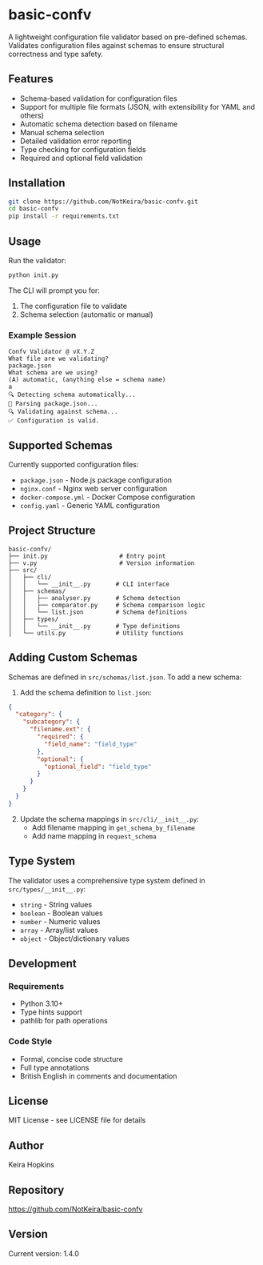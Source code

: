# basic-confv

A lightweight configuration file validator based on pre-defined schemas. Validates configuration files against schemas to ensure structural correctness and type safety.

## Features

- Schema-based validation for configuration files
- Support for multiple file formats (JSON, with extensibility for YAML and others)
- Automatic schema detection based on filename
- Manual schema selection
- Detailed validation error reporting
- Type checking for configuration fields
- Required and optional field validation

## Installation

```bash
git clone https://github.com/NotKeira/basic-confv.git
cd basic-confv
pip install -r requirements.txt
```

## Usage

Run the validator:

```bash
python init.py
```

The CLI will prompt you for:
1. The configuration file to validate
2. Schema selection (automatic or manual)

### Example Session

```
Confv Validator @ vX.Y.Z
What file are we validating?
package.json
What schema are we using?
(A) automatic, (anything else = schema name)
a
🔍 Detecting schema automatically...
📄 Parsing package.json...
🔍 Validating against schema...
✅ Configuration is valid.
```

## Supported Schemas

Currently supported configuration files:

- `package.json` - Node.js package configuration
- `nginx.conf` - Nginx web server configuration
- `docker-compose.yml` - Docker Compose configuration
- `config.yaml` - Generic YAML configuration

## Project Structure

```
basic-confv/
├── init.py                    # Entry point
├── v.py                       # Version information
├── src/
│   ├── cli/
│   │   └── __init__.py       # CLI interface
│   ├── schemas/
│   │   ├── analyser.py       # Schema detection
│   │   ├── comparator.py     # Schema comparison logic
│   │   └── list.json         # Schema definitions
│   ├── types/
│   │   └── __init__.py       # Type definitions
│   └── utils.py              # Utility functions
```

## Adding Custom Schemas

Schemas are defined in `src/schemas/list.json`. To add a new schema:

1. Add the schema definition to `list.json`:

```json
{
  "category": {
    "subcategory": {
      "filename.ext": {
        "required": {
          "field_name": "field_type"
        },
        "optional": {
          "optional_field": "field_type"
        }
      }
    }
  }
}
```

2. Update the schema mappings in `src/cli/__init__.py`:
   - Add filename mapping in `get_schema_by_filename`
   - Add name mapping in `request_schema`

## Type System

The validator uses a comprehensive type system defined in `src/types/__init__.py`:

- `string` - String values
- `boolean` - Boolean values
- `number` - Numeric values
- `array` - Array/list values
- `object` - Object/dictionary values

## Development

### Requirements

- Python 3.10+
- Type hints support
- pathlib for path operations

### Code Style

- Formal, concise code structure
- Full type annotations
- British English in comments and documentation

## License

MIT License - see LICENSE file for details

## Author

Keira Hopkins

## Repository

https://github.com/NotKeira/basic-confv

## Version

Current version: 1.4.0